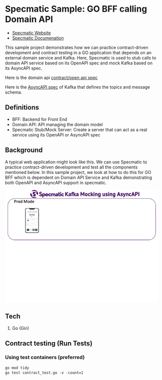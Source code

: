 # Specmatic Sample: GO BFF calling Domain API

* [Specmatic Website](https://specmatic.io)
* [Specmatic Documenation](https://specmatic.io/documentation.html)

This sample project demonstrates how we can practice contract-driven development and contract testing in a GO application that depends on an external domain service and Kafka. Here, Specmatic is used to stub calls to domain API service based on its OpenAPI spec and mock Kafka based on its AsyncAPI spec.

Here is the domain api [contract/open api spec](https://github.com/znsio/specmatic-order-contracts/blob/main/io/specmatic/examples/store/openapi/api_order_v3.yaml)

Here is the [AsyncAPI spec](https://github.com/znsio/specmatic-order-contracts/blob/main/io/specmatic/examples/store/asyncapi/kafka.yaml) of Kafka that defines the topics and message schema.

## Definitions
* BFF: Backend for Front End
* Domain API: API managing the domain model
* Specmatic Stub/Mock Server: Create a server that can act as a real service using its OpenAPI or AsyncAPI spec

## Background
A typical web application might look like this. We can use Specmatic to practice contract-driven development and test all the components mentioned below. In this sample project, we look at how to do this for GO BFF which is dependent on Domain API Service and Kafka demonstrating both OpenAPI and AsyncAPI support in specmatic.

![HTML client talks to client API which talks to backend API](assets/specmatic-order-bff-architecture.gif)

## Tech
1. Go (Gin)

## Contract testing (Run Tests)
### Using test containers (preferred)
```shell
go mod tidy
go test contract_test.go -v -count=1
```
 